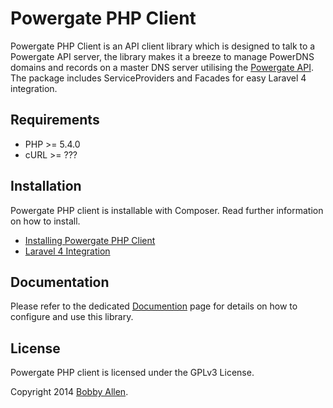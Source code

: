 # Powergate PHP Client

Powergate PHP Client is an API client library which is designed to talk to a Powergate API server, the library makes it a breeze to manage PowerDNS domains and records on a master DNS server utilising the [Powergate API](https://github.com/bobsta63/powergate). The package includes ServiceProviders and Facades for easy Laravel 4 integration.

## Requirements

* PHP >= 5.4.0
* cURL >= ???

## Installation

Powergate PHP client is installable with Composer. Read further information on how to install.

* [Installing Powergate PHP Client](INSTALL.md)
* [Laravel 4 Integration](docs/LARAVEL-INTEGRATION.md)

## Documentation

Please refer to the dedicated [Documention](docs/INDEX.md) page for details on how to configure and use this library.

## License

Powergate PHP client is licensed under the GPLv3 License.

Copyright 2014 [Bobby Allen](http://www.bobbyallen.me).

